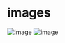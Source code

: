 # images

![image](https://user-images.githubusercontent.com/19683199/168238114-b6a53fd8-55b3-41d0-8731-02c951703d75.png)
![image](https://user-images.githubusercontent.com/19683199/168238365-0c8f6296-15f0-47d3-8e80-55a646ce68b5.png)

